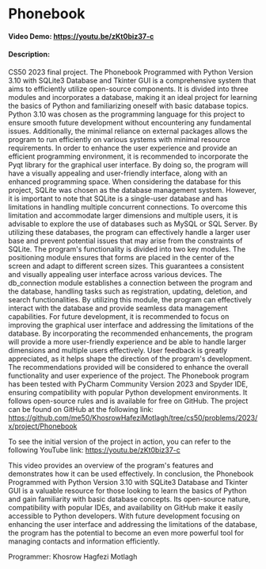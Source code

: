 # Phonebook
#### Video Demo:  <https://youtu.be/zKt0biz37-c>
#### Description:
CS50 2023 final project.
The Phonebook Programmed with Python Version 3.10 with SQLite3 Database and Tkinter GUI is a comprehensive system that aims to efficiently utilize open-source components. It is divided into three modules and incorporates a database, making it an ideal project for learning the basics of Python and familiarizing oneself with basic database topics.
Python 3.10 was chosen as the programming language for this project to ensure smooth future development without encountering any fundamental issues. Additionally, the minimal reliance on external packages allows the program to run efficiently on various systems with minimal resource requirements.
In order to enhance the user experience and provide an efficient programming environment, it is recommended to incorporate the Pyqt library for the graphical user interface. By doing so, the program will have a visually appealing and user-friendly interface, along with an enhanced programming space.
When considering the database for this project, SQLite was chosen as the database management system. However, it is important to note that SQLite is a single-user database and has limitations in handling multiple concurrent connections. To overcome this limitation and accommodate larger dimensions and multiple users, it is advisable to explore the use of databases such as MySQL or SQL Server. By utilizing these databases, the program can effectively handle a larger user base and prevent potential issues that may arise from the constraints of SQLite.
The program's functionality is divided into two key modules. The positioning module ensures that forms are placed in the center of the screen and adapt to different screen sizes. This guarantees a consistent and visually appealing user interface across various devices. The db_connection module establishes a connection between the program and the database, handling tasks such as registration, updating, deletion, and search functionalities. By utilizing this module, the program can effectively interact with the database and provide seamless data management capabilities.
For future development, it is recommended to focus on improving the graphical user interface and addressing the limitations of the database. By incorporating the recommended enhancements, the program will provide a more user-friendly experience and be able to handle larger dimensions and multiple users effectively. User feedback is greatly appreciated, as it helps shape the direction of the program's development. The recommendations provided will be considered to enhance the overall functionality and user experience of the project.
The Phonebook program has been tested with PyCharm Community Version 2023 and Spyder IDE, ensuring compatibility with popular Python development environments. It follows open-source rules and is available for free on GitHub.
The project can be found on GitHub at the following link:
https://github.com/me50/KhosrowHafeziMotlagh/tree/cs50/problems/2023/x/project/Phonebook

To see the initial version of the project in action, you can refer to the following YouTube link:
https://youtu.be/zKt0biz37-c

This video provides an overview of the program's features and demonstrates how it can be used effectively.
In conclusion, the Phonebook Programmed with Python Version 3.10 with SQLite3 Database and Tkinter GUI is a valuable resource for those looking to learn the basics of Python and gain familiarity with basic database concepts. Its open-source nature, compatibility with popular IDEs, and availability on GitHub make it easily accessible to Python developers. With future development focusing on enhancing the user interface and addressing the limitations of the database, the program has the potential to become an even more powerful tool for managing contacts and information efficiently.


Programmer: Khosrow Hagfezi Motlagh